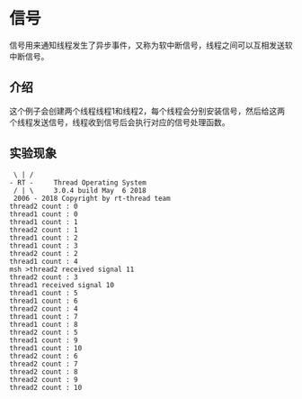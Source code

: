 # 信号 #

信号用来通知线程发生了异步事件，又称为软中断信号，线程之间可以互相发送软中断信号。

## 介绍 ##

这个例子会创建两个线程线程1和线程2，每个线程会分别安装信号，然后给这两个线程发送信号，线程收到信号后会执行对应的信号处理函数。

## 实验现象 ##

```{.c}
 \ | /
- RT -     Thread Operating System
 / | \     3.0.4 build May  6 2018
 2006 - 2018 Copyright by rt-thread team
thread2 count : 0
thread1 count : 0
thread1 count : 1
thread2 count : 1
thread1 count : 2
thread1 count : 3
thread2 count : 2
thread1 count : 4
msh >thread2 received signal 11
thread2 count : 3
thread1 received signal 10
thread1 count : 5
thread1 count : 6
thread2 count : 4
thread1 count : 7
thread1 count : 8
thread2 count : 5
thread1 count : 9
thread1 count : 10
thread2 count : 6
thread2 count : 7
thread2 count : 8
thread2 count : 9
thread2 count : 10
```
